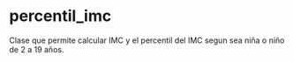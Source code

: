 # percentil_imc
Clase que permite calcular IMC y el percentil del IMC segun sea niña o niño de 2 a 19 años.
